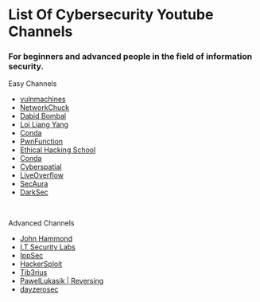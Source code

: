 # List Of Cybersecurity Youtube Channels
<h3>For beginners and advanced people in the field of information security.</h3>
<p>Easy Channels</p>
<ul>
  <a href="https://www.youtube.com/c/vulnmachines/videos"><li>vulnmachines</li></a>
  <a href="https://www.youtube.com/c/NetworkChuck"><li>NetworkChuck</li></a>
  <a href="https://www.youtube.com/c/DavidBombal"><li>Dabid Bombal</li></a>
  <a href="https://www.youtube.com/c/LoiLiangYang"><li>Loi Liang Yang</li></a>
  <a href="https://www.youtube.com/c/c0nd4"><li>Conda</li></a>
  <a href="https://www.youtube.com/c/PwnFunction"><li>PwnFunction</li></a>
  <a href="https://www.youtube.com/c/SheshTheCyberSecurity"><li>Ethical Hacking School</li></a>
  <a href="https://www.youtube.com/c/c0nd4"><li>Conda</li></a>
  <a href="https://www.youtube.com/c/Cyberspatial"><li>Cyberspatial</li></a>
  <a href="https://www.youtube.com/playlist?list=PLhixgUqwRTjxglIswKp9mpkfPNfHkzyeN"><li>LiveOverflow</li></a>
  <a href="https://www.youtube.com/channel/UCx89Lz24SEPZpExl6OfQ0Gg/videos"><li>SecAura</li></a>
  <a href="https://www.youtube.com/c/DarkSec/videos"><li>DarkSec</li></a>
  
</ul>
<br>
<p>Advanced Channels</p>
<ul>
  <a href="https://www.youtube.com/c/JohnHammond010"><li>John Hammond</li></a>
  <a href="https://www.youtube.com/c/ITSecurityLabs"><li>I.T Security Labs</li></a>
  <a href="https://www.youtube.com/channel/UCa6eh7gCkpPo5XXUDfygQQA"><li>IppSec</li></a>
  <a href="https://www.youtube.com/c/HackerSploit"><li>HackerSploit</li></a>
  <a href="https://www.youtube.com/c/Tib3rius/videos"><li>Tib3rius</li></a>
  <a href="https://www.youtube.com/c/PawelLukasik/videos"><li>PawelLukasik | Reversing</li></a>
  <a href="https://www.youtube.com/c/dayzerosec/videos"><li>dayzerosec</li></a>
</ul>
